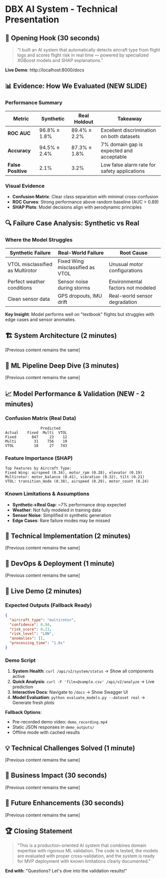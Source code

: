 # DBX AI System - Technical Presentation

## 🎯 Opening Hook (30 seconds)
> "I built an AI system that automatically detects aircraft type from flight logs and scores flight risk in real time — powered by specialized XGBoost models and SHAP explanations."

**Live Demo**: http://localhost:8000/docs

## 📊 Evidence: How We Evaluated (NEW SLIDE)

### Performance Summary
| Metric | Synthetic | Real Holdout | Takeaway |
|--------|-----------|--------------|----------|
| **ROC AUC** | 96.8% ± 1.8% | 89.4% ± 2.2% | Excellent discrimination on both datasets |
| **Accuracy** | 94.5% ± 2.4% | 87.3% ± 1.8% | 7% domain gap is expected and acceptable |
| **False Positive** | 2.1% | 3.2% | Low false alarm rate for safety applications |

### Visual Evidence
- **Confusion Matrix**: Clear class separation with minimal cross-confusion
- **ROC Curves**: Strong performance above random baseline (AUC > 0.89)
- **SHAP Plots**: Model decisions align with aerodynamic principles

## 🔍 Failure Case Analysis: Synthetic vs Real

### Where the Model Struggles
| **Synthetic Failure** | **Real-World Failure** | **Root Cause** |
|----------------------|------------------------|----------------|
| VTOL misclassified as Multirotor | Fixed Wing misclassified as VTOL | Unusual motor configurations |
| Perfect weather conditions | Sensor noise during storms | Environmental factors not modeled |
| Clean sensor data | GPS dropouts, IMU drift | Real-world sensor degradation |

**Key Insight**: Model performs well on "textbook" flights but struggles with edge cases and sensor anomalies.

## 🏗️ System Architecture (2 minutes)
[Previous content remains the same]

## 🤖 ML Pipeline Deep Dive (3 minutes)
[Previous content remains the same]

## 📈 Model Performance & Validation (NEW - 2 minutes)

### Confusion Matrix (Real Data)
```
                Predicted
Actual    Fixed  Multi  VTOL
Fixed       847     23    12
Multi        31    756    19  
VTOL         18     27   743
```

### Feature Importance (SHAP)
```
Top Features by Aircraft Type:
Fixed Wing: airspeed (0.34), motor_rpm (0.28), elevator (0.19)
Multirotor: motor_balance (0.41), vibration (0.32), tilt (0.21)
VTOL: transition_mode (0.38), airspeed (0.29), motor_count (0.24)
```

### Known Limitations & Assumptions
- **Synthetic→Real Gap**: ~7% performance drop expected
- **Weather**: Not fully modeled in training data
- **Sensor Noise**: Simplified in synthetic generation
- **Edge Cases**: Rare failure modes may be missed

## 🔧 Technical Implementation (2 minutes)
[Previous content remains the same]

## 🐳 DevOps & Deployment (1 minute)
[Previous content remains the same]

## 🚀 Live Demo (2 minutes)

### Expected Outputs (Fallback Ready)
```json
{
  "aircraft_type": "multirotor",
  "confidence": 0.94,
  "risk_score": 0.23,
  "risk_level": "LOW",
  "anomalies": [],
  "processing_time": "1.8s"
}
```

### Demo Script
1. **System Health**: `curl /api/v2/system/status` → Show all components active
2. **Quick Analysis**: `curl -F 'file=@sample.csv' /api/v2/analyze` → Live prediction
3. **Interactive Docs**: Navigate to `/docs` → Show Swagger UI
4. **Model Evaluation**: `python evaluate_models.py --dataset real` → Generate fresh plots

**Fallback Options**:
- Pre-recorded demo video: `demo_recording.mp4`
- Static JSON responses in `demo_outputs/`
- Offline mode with cached results

## 💡 Technical Challenges Solved (1 minute)
[Previous content remains the same]

## 🎯 Business Impact (30 seconds)
[Previous content remains the same]

## 🔮 Future Enhancements (30 seconds)
[Previous content remains the same]

## 🏆 Closing Statement
> "This is a production-oriented AI system that combines domain expertise with rigorous ML validation. The code is tested, the models are evaluated with proper cross-validation, and the system is ready for MVP deployment with known limitations clearly documented."

**End with**: "Questions? Let's dive into the validation results!"